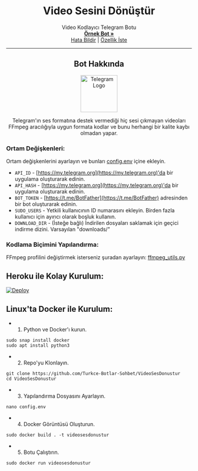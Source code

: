 <h1 align="center">Video Sesini Dönüştür</h1>
  <p align="center">
    Video Kodlayıcı Telegram Botu
    <br />
    <a href="https://telegram.dog/SesVideoBot"><strong>Örnek Bot »</strong></a>
    <br />
    <a href="https://github.com/Turkce-Botlar-Sohbet/VideoSesDonustur/issues">Hata Bildir</a>
    |
    <a href="https://github.com/Turkce-Botlar-Sohbet/VideoSesDonustur/issues">Özellik İste</a>
  </p>
</p>

<hr>

<h2 align="center">Bot Hakkında</h2>
<p align="center">
    <a href="https://github.com/Turkce-Botlar-Sohbet/VideoSesDonustur">
        <img src="https://www.flaticon.com/premium-icon/icons/svg/2626/2626281.svg" height="100" width="100" alt="Telegram Logo">
    </a>
</p>
<p align='center'>
    Telegram'ın ses formatına destek vermediği hiç sesi çıkmayan videoları FFmpeg aracılığıyla uygun formata kodlar ve bunu herhangi bir kalite kaybı olmadan yapar.
</p>

### Ortam Değişkenleri:
Ortam değişkenlerini ayarlayın ve bunları [config.env](./config.env) içine ekleyin.
- `API_ID` - [https://my.telegram.org](https://my.telegram.org)'da bir uygulama oluşturarak edinin.
- `API_HASH` - [https://my.telegram.org](https://my.telegram.org)'da bir uygulama oluşturarak edinin.
- `BOT_TOKEN` - [https://t.me/BotFather](https://t.me/BotFather) adresinden bir bot oluşturarak edinin.
- `SUDO_USERS` - Yetkili kullanıcının ID numarasını ekleyin. Birden fazla kullanıcı için ayırıcı olarak boşluk kullanın.
- `DOWNLOAD_DIR` - (İsteğe bağlı) İndirilen dosyaları saklamak için geçici indirme dizini. Varsayılan "downloads/"

### Kodlama Biçimini Yapılandırma:
FFmpeg profilini değiştirmek isterseniz şuradan ayarlayın: [ffmpeg_utils.py](/bot/helper/ffmpeg.py)

## Heroku ile Kolay Kurulum:
[![Deploy](https://www.herokucdn.com/deploy/button.svg)](https://heroku.com/deploy)

## Linux'ta Docker ile Kurulum:

- 1. Python ve Docker'ı kurun.
```
sudo snap install docker
sudo apt install python3
```
- 2. Repo'yu Klonlayın.
```
git clone https://github.com/Turkce-Botlar-Sohbet/VideoSesDonustur
cd VideoSesDonustur
```
- 3. Yapılandırma Dosyasını Ayarlayın.
```
nano config.env
```
- 4. Docker Görüntüsü Oluşturun.
```
sudo docker build . -t videosesdonustur
```
- 5. Botu Çalıştırın.
```
sudo docker run videosesdonustur
```
